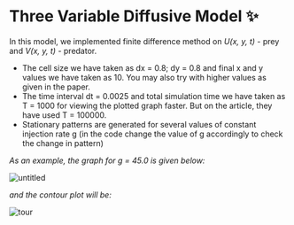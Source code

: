 # Three Variable Diffusive Model ✨

In this model, we implemented finite difference method on *U(x, y, t)* - prey and *V(x, y, t)* - predator.
- The cell size we have taken as
dx = 0.8; dy = 0.8 and final x and y values we have taken as 10. You may also try with higher values as given in the paper. 
- The time interval
dt = 0.0025 and total simulation time we have taken as T = 1000 for viewing the plotted graph faster. But on the article, they have used T = 100000.
- Stationary patterns are generated for several values of constant injection rate g (in the code change the value of g accordingly to check the change in pattern)


_As an example, the graph for g = 45.0 is given below:_

![untitled](https://user-images.githubusercontent.com/39788520/123599611-6bd48480-d813-11eb-907f-57d5bed35373.png)

_and the contour plot will be:_

![tour](https://user-images.githubusercontent.com/39788520/123600068-ebfaea00-d813-11eb-9b1f-2dd5836b7ebc.png)
